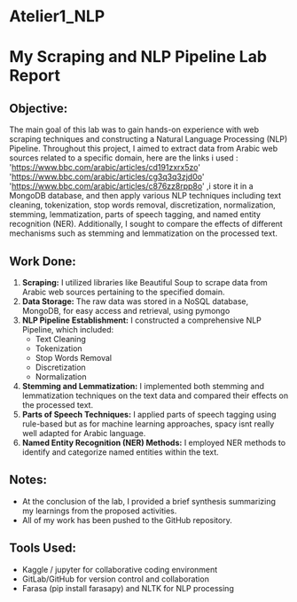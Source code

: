 # Atelier1_NLP
# My Scraping and NLP Pipeline Lab Report

## Objective:
The main goal of this lab was to gain hands-on experience with web scraping techniques and constructing a Natural Language Processing (NLP) Pipeline. Throughout this project, I aimed to extract data from Arabic web sources related to a specific domain, here are the links i used :
'https://www.bbc.com/arabic/articles/cd191zxrx5zo'
'https://www.bbc.com/arabic/articles/cg3q3q3zjd0o'
'https://www.bbc.com/arabic/articles/c876zz8rpp8o' ,i store it in a MongoDB database, and then apply various NLP techniques including text cleaning, tokenization, stop words removal, discretization, normalization, stemming, lemmatization, parts of speech tagging, and named entity recognition (NER). Additionally, I sought to compare the effects of different mechanisms such as stemming and lemmatization on the processed text.

## Work Done:
1. **Scraping:** I utilized libraries like  Beautiful Soup to scrape data from Arabic web sources pertaining to the specified domain.
2. **Data Storage:** The raw data was stored in a NoSQL database, MongoDB, for easy access and retrieval, using pymongo
3. **NLP Pipeline Establishment:** I constructed a comprehensive NLP Pipeline, which included:
    - Text Cleaning
    - Tokenization
    - Stop Words Removal
    - Discretization
    - Normalization
4. **Stemming and Lemmatization:** I implemented both stemming and lemmatization techniques on the text data and compared their effects on the processed text.
5. **Parts of Speech Techniques:** I applied parts of speech tagging using  rule-based but as for machine learning approaches, spacy isnt really well adapted for Arabic language.
6. **Named Entity Recognition (NER) Methods:** I employed NER methods to identify and categorize named entities within the text.

## Notes:
- At the conclusion of the lab, I provided a brief synthesis summarizing my learnings from the proposed activities.
- All of my work has been pushed to the GitHub repository.


## Tools Used:
- Kaggle / jupyter for collaborative coding environment
- GitLab/GitHub for version control and collaboration
- Farasa (pip install farasapy) and NLTK for NLP processing
